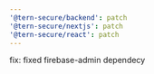 ```yaml
---
'@tern-secure/backend': patch
'@tern-secure/nextjs': patch
'@tern-secure/react': patch
---
```


fix: fixed firebase-admin dependecy

